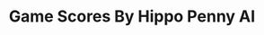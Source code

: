 ---
title: Game Scores By Hippo Penny AI
layout: scoredetail
permalink: /meta-score/f1-manager-2024
header:
  teaser: /assets/images/f1-manager-2024.jpg
  video:
    id: 6ZGUBB6Q6VU
    provider: youtube
---
